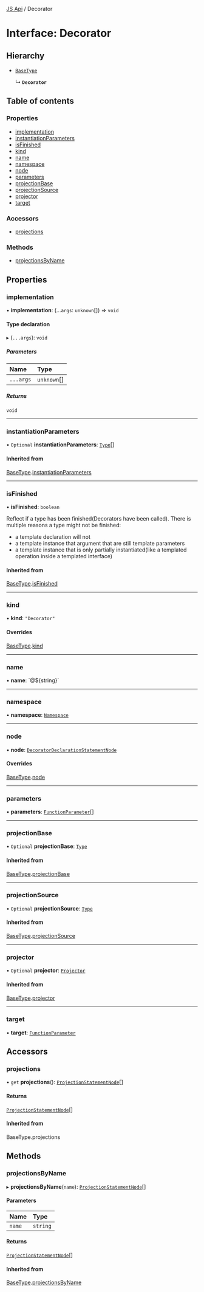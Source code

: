 [JS Api](../index.md) / Decorator

# Interface: Decorator

## Hierarchy

- [`BaseType`](BaseType.md)

  ↳ **`Decorator`**

## Table of contents

### Properties

- [implementation](Decorator.md#implementation)
- [instantiationParameters](Decorator.md#instantiationparameters)
- [isFinished](Decorator.md#isfinished)
- [kind](Decorator.md#kind)
- [name](Decorator.md#name)
- [namespace](Decorator.md#namespace)
- [node](Decorator.md#node)
- [parameters](Decorator.md#parameters)
- [projectionBase](Decorator.md#projectionbase)
- [projectionSource](Decorator.md#projectionsource)
- [projector](Decorator.md#projector)
- [target](Decorator.md#target)

### Accessors

- [projections](Decorator.md#projections)

### Methods

- [projectionsByName](Decorator.md#projectionsbyname)

## Properties

### implementation

• **implementation**: (...`args`: `unknown`[]) => `void`

#### Type declaration

▸ (`...args`): `void`

##### Parameters

| Name | Type |
| :------ | :------ |
| `...args` | `unknown`[] |

##### Returns

`void`

___

### instantiationParameters

• `Optional` **instantiationParameters**: [`Type`](../index.md#type)[]

#### Inherited from

[BaseType](BaseType.md).[instantiationParameters](BaseType.md#instantiationparameters)

___

### isFinished

• **isFinished**: `boolean`

Reflect if a type has been finished(Decorators have been called).
There is multiple reasons a type might not be finished:
- a template declaration will not
- a template instance that argument that are still template parameters
- a template instance that is only partially instantiated(like a templated operation inside a templated interface)

#### Inherited from

[BaseType](BaseType.md).[isFinished](BaseType.md#isfinished)

___

### kind

• **kind**: ``"Decorator"``

#### Overrides

[BaseType](BaseType.md).[kind](BaseType.md#kind)

___

### name

• **name**: \`@${string}\`

___

### namespace

• **namespace**: [`Namespace`](Namespace.md)

___

### node

• **node**: [`DecoratorDeclarationStatementNode`](DecoratorDeclarationStatementNode.md)

#### Overrides

[BaseType](BaseType.md).[node](BaseType.md#node)

___

### parameters

• **parameters**: [`FunctionParameter`](FunctionParameter.md)[]

___

### projectionBase

• `Optional` **projectionBase**: [`Type`](../index.md#type)

#### Inherited from

[BaseType](BaseType.md).[projectionBase](BaseType.md#projectionbase)

___

### projectionSource

• `Optional` **projectionSource**: [`Type`](../index.md#type)

#### Inherited from

[BaseType](BaseType.md).[projectionSource](BaseType.md#projectionsource)

___

### projector

• `Optional` **projector**: [`Projector`](Projector.md)

#### Inherited from

[BaseType](BaseType.md).[projector](BaseType.md#projector)

___

### target

• **target**: [`FunctionParameter`](FunctionParameter.md)

## Accessors

### projections

• `get` **projections**(): [`ProjectionStatementNode`](ProjectionStatementNode.md)[]

#### Returns

[`ProjectionStatementNode`](ProjectionStatementNode.md)[]

#### Inherited from

BaseType.projections

## Methods

### projectionsByName

▸ **projectionsByName**(`name`): [`ProjectionStatementNode`](ProjectionStatementNode.md)[]

#### Parameters

| Name | Type |
| :------ | :------ |
| `name` | `string` |

#### Returns

[`ProjectionStatementNode`](ProjectionStatementNode.md)[]

#### Inherited from

[BaseType](BaseType.md).[projectionsByName](BaseType.md#projectionsbyname)
